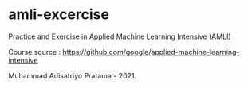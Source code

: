 # amli-excercise
Practice and Exercise in Applied Machine Learning Intensive (AMLI)

Course source : https://github.com/google/applied-machine-learning-intensive

Muhammad Adisatriyo Pratama - 2021.

